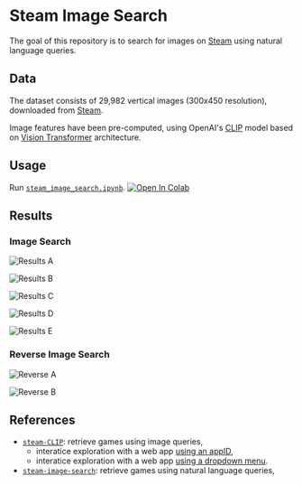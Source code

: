 # Steam Image Search

The goal of this repository is to search for images on [Steam][steam-store] using natural language queries.

## Data

The dataset consists of 29,982 vertical images (300x450 resolution), downloaded from [Steam][steam-store].

Image features have been pre-computed, using OpenAI's [CLIP][openai-clip] model based on [Vision Transformer][google-vit] architecture.

## Usage

Run [`steam_image_search.ipynb`][colab-notebook].
[![Open In Colab][colab-badge]][colab-notebook]

## Results

### Image Search

![Results A](https://raw.githubusercontent.com/wiki/woctezuma/steam-image-search/img/results_A.jpg)

![Results B](https://raw.githubusercontent.com/wiki/woctezuma/steam-image-search/img/results_B.jpg)

![Results C](https://raw.githubusercontent.com/wiki/woctezuma/steam-image-search/img/results_C.jpg)

![Results D](https://raw.githubusercontent.com/wiki/woctezuma/steam-image-search/img/results_D.jpg)

![Results E](https://raw.githubusercontent.com/wiki/woctezuma/steam-image-search/img/results_E.jpg)

### Reverse Image Search

![Reverse A](https://raw.githubusercontent.com/wiki/woctezuma/steam-image-search/img/reverse_A.jpg)

![Reverse B](https://raw.githubusercontent.com/wiki/woctezuma/steam-image-search/img/reverse_B.jpg)

## References

- [`steam-CLIP`][banner-repository-CLIP]: retrieve games using image queries,
   - interatice exploration with a web app [using an appID][web-app-using-id],
   - interatice exploration with a web app [using a dropdown menu][web-app-using-text].
- [`steam-image-search`][natural-language-search]: retrieve games using natural language queries,

<!-- Definitions -->

[steam-store]: <https://store.steampowered.com/>
[openai-clip]: <https://openai.com/blog/clip/>
[google-vit]: <https://ai.googleblog.com/2020/12/transformers-for-image-recognition-at.html>
[colab-notebook]: <https://colab.research.google.com/github/woctezuma/steam-image-search/blob/main/steam_image_search.ipynb>
[colab-badge]: <https://colab.research.google.com/assets/colab-badge.svg>
[banner-repository-CLIP]: <https://github.com/woctezuma/steam-CLIP>
[web-app-using-id]: <https://damp-brushlands-51855.herokuapp.com/render/1091500/>
[web-app-using-text]: <https://woctezuma.github.io/steam-svelte-autocomplete/index.html>
[natural-language-search]: <https://github.com/woctezuma/steam-image-search>
